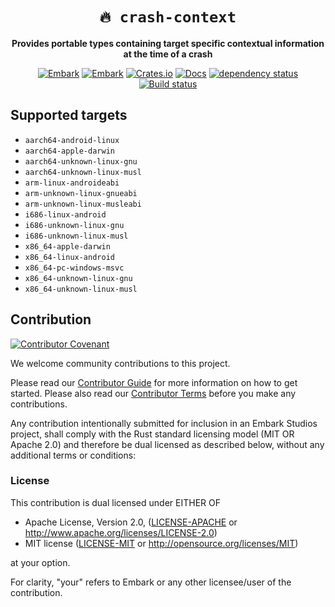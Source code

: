 <!-- Allow this file to not have a first line heading -->
<!-- markdownlint-disable-file MD041 -->

<!-- inline html -->
<!-- markdownlint-disable-file MD033 MD036 -->

<div align="center">

# `🔥 crash-context`

**Provides portable types containing target specific contextual information at the time of a crash**

[![Embark](https://img.shields.io/badge/embark-open%20source-blueviolet.svg)](https://embark.dev)
[![Embark](https://img.shields.io/badge/discord-ark-%237289da.svg?logo=discord)](https://discord.gg/dAuKfZS)
[![Crates.io](https://img.shields.io/crates/v/crash-context.svg)](https://crates.io/crates/crash-context)
[![Docs](https://docs.rs/crash-context/badge.svg)](https://docs.rs/crash-context)
[![dependency status](https://deps.rs/repo/github/EmbarkStudios/crash-handling/status.svg)](https://deps.rs/repo/github/EmbarkStudios/crash-handling)
[![Build status](https://github.com/EmbarkStudios/crash-handling/workflows/CI/badge.svg)](https://github.com/EmbarkStudios/crash-handling/actions)

</div>

## Supported targets

- `aarch64-android-linux`
- `aarch64-apple-darwin`
- `aarch64-unknown-linux-gnu`
- `aarch64-unknown-linux-musl`
- `arm-linux-androideabi`
- `arm-unknown-linux-gnueabi`
- `arm-unknown-linux-musleabi`
- `i686-linux-android`
- `i686-unknown-linux-gnu`
- `i686-unknown-linux-musl`
- `x86_64-apple-darwin`
- `x86_64-linux-android`
- `x86_64-pc-windows-msvc`
- `x86_64-unknown-linux-gnu`
- `x86_64-unknown-linux-musl`

## Contribution

[![Contributor Covenant](https://img.shields.io/badge/contributor%20covenant-v1.4-ff69b4.svg)](../CODE_OF_CONDUCT.md)

We welcome community contributions to this project.

Please read our [Contributor Guide](../CONTRIBUTING.md) for more information on how to get started.
Please also read our [Contributor Terms](../CONTRIBUTING.md#contributor-terms) before you make any contributions.

Any contribution intentionally submitted for inclusion in an Embark Studios project, shall comply with the Rust standard licensing model (MIT OR Apache 2.0) and therefore be dual licensed as described below, without any additional terms or conditions:

### License

This contribution is dual licensed under EITHER OF

- Apache License, Version 2.0, ([LICENSE-APACHE](LICENSE-APACHE) or <http://www.apache.org/licenses/LICENSE-2.0>)
- MIT license ([LICENSE-MIT](LICENSE-MIT) or <http://opensource.org/licenses/MIT>)

at your option.

For clarity, "your" refers to Embark or any other licensee/user of the contribution.
